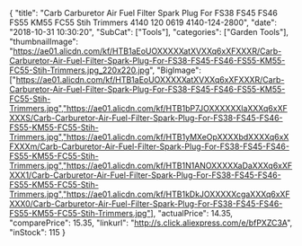 {
	"title": "Carb Carburetor Air Fuel Filter Spark Plug For FS38 FS45 FS46 FS55 KM55 FC55 Stih Trimmers   4140 120 0619  4140-124-2800",
	"date": "2018-10-31 10:30:20",
	"SubCat": ["Tools"],
	"categories": ["Garden Tools"],
	"thumbnailImage": "https://ae01.alicdn.com/kf/HTB1aEoUOXXXXXatXVXXq6xXFXXXR/Carb-Carburetor-Air-Fuel-Filter-Spark-Plug-For-FS38-FS45-FS46-FS55-KM55-FC55-Stih-Trimmers.jpg_220x220.jpg",
	"BigImage": ["https://ae01.alicdn.com/kf/HTB1aEoUOXXXXXatXVXXq6xXFXXXR/Carb-Carburetor-Air-Fuel-Filter-Spark-Plug-For-FS38-FS45-FS46-FS55-KM55-FC55-Stih-Trimmers.jpg","https://ae01.alicdn.com/kf/HTB1bP7JOXXXXXXlaXXXq6xXFXXXS/Carb-Carburetor-Air-Fuel-Filter-Spark-Plug-For-FS38-FS45-FS46-FS55-KM55-FC55-Stih-Trimmers.jpg","https://ae01.alicdn.com/kf/HTB1yMXeOpXXXXbdXXXXq6xXFXXXm/Carb-Carburetor-Air-Fuel-Filter-Spark-Plug-For-FS38-FS45-FS46-FS55-KM55-FC55-Stih-Trimmers.jpg","https://ae01.alicdn.com/kf/HTB1N1ANOXXXXXaDaXXXq6xXFXXX1/Carb-Carburetor-Air-Fuel-Filter-Spark-Plug-For-FS38-FS45-FS46-FS55-KM55-FC55-Stih-Trimmers.jpg","https://ae01.alicdn.com/kf/HTB1kDkJOXXXXXcgaXXXq6xXFXXX0/Carb-Carburetor-Air-Fuel-Filter-Spark-Plug-For-FS38-FS45-FS46-FS55-KM55-FC55-Stih-Trimmers.jpg"],
	"actualPrice": 14.35,
	"comparePrice": 15.35,
	"linkurl": "http://s.click.aliexpress.com/e/bfPXZC3A",
	"inStock": 115
}
